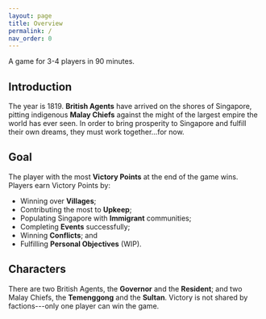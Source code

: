 ```yaml
---
layout: page
title: Overview
permalink: /
nav_order: 0
---
```


A game for 3-4 players in 90 minutes.

## Introduction
The year is 1819. **British Agents** have arrived on the shores of Singapore, pitting indigenous **Malay Chiefs** against the might of the largest empire the world has ever seen. In order to bring prosperity to Singapore and fulfill their own dreams, they must work together...for now.

## Goal
The player with the most **Victory Points** at the end of the game wins. Players earn Victory Points by:

- Winning over **Villages**;
- Contributing the most to **Upkeep**;
- Populating Singapore with **Immigrant** communities;
- Completing **Events** successfully;
- Winning **Conflicts**; and
- Fulfilling **Personal Objectives** (WIP).

## Characters
There are two British Agents, the **Governor** and the **Resident**; and two Malay Chiefs, the **Temenggong** and the **Sultan**. Victory is not shared by factions---only one player can win the game.